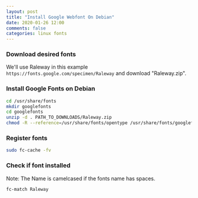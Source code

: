 ```yaml
---
layout: post
title: "Install Google Webfont On Debian"
date: 2020-01-26 12:00
comments: false
categories: linux fonts
---
```


### Download desired fonts
We'll use Raleway in this example `https://fonts.google.com/specimen/Raleway` and download "Raleway.zip".

### Install Google Fonts on Debian
```bash
cd /usr/share/fonts
mkdir googlefonts
cd googlefonts
unzip -d . PATH_TO_DOWNLOADS/Raleway.zip
chmod -R --reference=/usr/share/fonts/opentype /usr/share/fonts/googlefonts
```

### Register fonts
```bash
sudo fc-cache -fv
```

### Check if font installed
Note: The Name is camelcased if the fonts name has spaces.

```bash
fc-match Raleway
```

